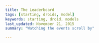 ```yaml
---
title: The Leaderboard
tags: [starting, droids, model]
keywords: starting, droid, models 
last_updated: November 21, 2015
summary: "Watching the events scroll by"

---
```



<script> 
$(document).ready(function(){

});

</script>
 

<script> 
$(document).ready(function(){

	
		jQuery.ajax({
		    url: "https://api.coindroids.com/droid?order=purse_current.desc,level.asc",
		    type: "GET",
		    processData: false,
		       contentType: 'application/json',
			})
		.done(function(data, textStatus, jqXHR) {
			
			
			current_droid = '';
			for (index = data.length - 1; index >= 0; --index) { 
				if (current_droid != data[index].id) {
					$("#droid_list").prepend("<div id='"+data[index].droid_id+"'><div class='row'><div class='col-lg-2' ><b>"+data[index].name+"</b> <i>Level "+data[index].level+" </i></div><div class='col-lg-6 text-right' ></div></div></div>")

					$("#"+data[index].block_hash).append("<div class='row'><div class='col-lg-4'>Purse "+create_progress_bar((data[index].purse_current/10000),(data[index].purse_max/10000))+"</div><div class='col-lg-4 '>Health "+create_progress_bar(data[index].health_current,data[index].health_max)+"</div></div>");

					
					$("#"+data[index].block_hash).append("<div class='row'><div class='col-lg-8 text-center'>"+((data[index].attack_address == null)?'Inactive':('<img src="https://chart.googleapis.com/chart?cht=qr&chl='+data[index].attack_address+'&chs=180x180&choe=UTF-8&chld=L|2" alt="">'+data[index].attack_address+'</p>'))+"</div></div>");

						
					$("#"+data[index].block_hash).append("<div class='row'><div class='col-lg-8'><hr></div></div>");	
					
					current_droid = data[index].id;
					
				}
 
			}		 	

		    console.log("HTTP Request Succeeded: " + jqXHR.status);
		    console.log(data);
		})
		.fail(function(jqXHR, textStatus, errorThrown) {
		    console.log("HTTP Request Failed");
		})
		.always(function() {
		       $("#submit-lookup").show();
			   $("#submit-lookup-hidden").hide();
		});
		
});		


function create_progress_bar(now, max){
	
	return '<div class="progress"><div class="progress-bar" role="progressbar"  style=" color: black; width: ' + Math.round((now/max)*100) + '%;" ><span style="min-width: 100px; overflow:visible; ">' + now+'/'+max +'</span></div></div>';

}

</script>


<div class="container" id='droid_list'>

</div>



<br />

